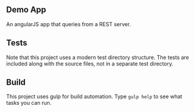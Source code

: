 
## Demo App

An angularJS app that queries from a REST server.

## Tests

Note that this project uses a modern test directory structure.  The
tests are included along with the source files, not in a separate
test directory.

## Build

This project uses gulp for build automation. Type `gulp help` to see
what tasks you can run.




